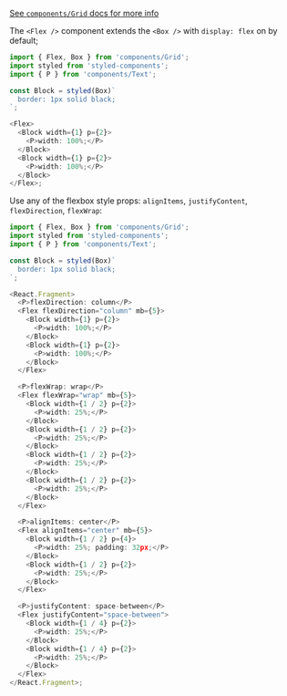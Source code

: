[See `components/Grid` docs for more info](https://www.npmjs.com/package/components/Grid#flex)

The `<Flex />` component extends the `<Box />` with `display: flex` on by default;

```js
import { Flex, Box } from 'components/Grid';
import styled from 'styled-components';
import { P } from 'components/Text';

const Block = styled(Box)`
  border: 1px solid black;
`;

<Flex>
  <Block width={1} p={2}>
    <P>width: 100%;</P>
  </Block>
  <Block width={1} p={2}>
    <P>width: 100%;</P>
  </Block>
</Flex>;
```

Use any of the flexbox style props: `alignItems`, `justifyContent`, `flexDirection`, `flexWrap`:

```js
import { Flex, Box } from 'components/Grid';
import styled from 'styled-components';
import { P } from 'components/Text';

const Block = styled(Box)`
  border: 1px solid black;
`;

<React.Fragment>
  <P>flexDirection: column</P>
  <Flex flexDirection="column" mb={5}>
    <Block width={1} p={2}>
      <P>width: 100%;</P>
    </Block>
    <Block width={1} p={2}>
      <P>width: 100%;</P>
    </Block>
  </Flex>

  <P>flexWrap: wrap</P>
  <Flex flexWrap="wrap" mb={5}>
    <Block width={1 / 2} p={2}>
      <P>width: 25%;</P>
    </Block>
    <Block width={1 / 2} p={2}>
      <P>width: 25%;</P>
    </Block>
    <Block width={1 / 2} p={2}>
      <P>width: 25%;</P>
    </Block>
    <Block width={1 / 2} p={2}>
      <P>width: 25%;</P>
    </Block>
  </Flex>

  <P>alignItems: center</P>
  <Flex alignItems="center" mb={5}>
    <Block width={1 / 2} p={4}>
      <P>width: 25%; padding: 32px;</P>
    </Block>
    <Block width={1 / 2} p={2}>
      <P>width: 25%;</P>
    </Block>
  </Flex>

  <P>justifyContent: space-between</P>
  <Flex justifyContent="space-between">
    <Block width={1 / 4} p={2}>
      <P>width: 25%;</P>
    </Block>
    <Block width={1 / 4} p={2}>
      <P>width: 25%;</P>
    </Block>
  </Flex>
</React.Fragment>;
```
